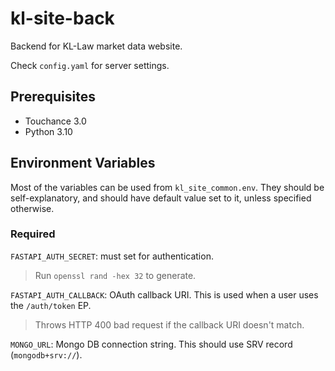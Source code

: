 # kl-site-back

Backend for KL-Law market data website.

Check `config.yaml` for server settings.

## Prerequisites

- Touchance 3.0
- Python 3.10

## Environment Variables

Most of the variables can be used from `kl_site_common.env`.
They should be self-explanatory, and should have default value set to it, unless specified otherwise.

### Required

`FASTAPI_AUTH_SECRET`: must set for authentication.

> Run `openssl rand -hex 32` to generate.

`FASTAPI_AUTH_CALLBACK`: OAuth callback URI. This is used when a user uses the `/auth/token` EP.

> Throws HTTP 400 bad request if the callback URI doesn't match.

`MONGO_URL`: Mongo DB connection string. This should use SRV record (`mongodb+srv://`).
